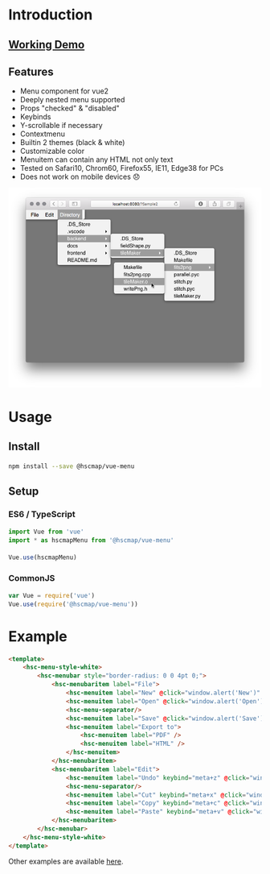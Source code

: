 # Introduction
## [Working Demo](https://michitaro.github.io/vue-menu)
## Features
* Menu component for vue2
* Deeply nested menu supported
* Props "checked" & "disabled"
* Keybinds
* Y-scrollable if necessary
* Contextmenu
* Builtin 2 themes (black & white)
* Customizable color
* Menuitem can contain any HTML not only text
* Tested on Safari10, Chrom60, Firefox55, IE11, Edge38 for PCs
* Does not work on mobile devices 😞

![Screenshot](./docs/screenshot.png)

# Usage
## Install
```sh
npm install --save @hscmap/vue-menu
```

## Setup

### ES6 / TypeScript
```typescript
import Vue from 'vue'
import * as hscmapMenu from '@hscmap/vue-menu'

Vue.use(hscmapMenu)
```

### CommonJS
```javascript
var Vue = require('vue')
Vue.use(require('@hscmap/vue-menu'))
```

# Example
```html
<template>
    <hsc-menu-style-white>
        <hsc-menubar style="border-radius: 0 0 4pt 0;">
            <hsc-menubaritem label="File">
                <hsc-menuitem label="New" @click="window.alert('New')" />
                <hsc-menuitem label="Open" @click="window.alert('Open')" />
                <hsc-menu-separator/>
                <hsc-menuitem label="Save" @click="window.alert('Save')" :disabled="true" />
                <hsc-menuitem label="Export to">
                    <hsc-menuitem label="PDF" />
                    <hsc-menuitem label="HTML" />
                </hsc-menuitem>
            </hsc-menubaritem>
            <hsc-menubaritem label="Edit">
                <hsc-menuitem label="Undo" keybind="meta+z" @click="window.alert('Undo')" />
                <hsc-menu-separator/>
                <hsc-menuitem label="Cut" keybind="meta+x" @click="window.alert('Cut')" />
                <hsc-menuitem label="Copy" keybind="meta+c" @click="window.alert('Copy')" />
                <hsc-menuitem label="Paste" keybind="meta+v" @click="window.alert('Paste')" :disabled="true" />
            </hsc-menubaritem>
        </hsc-menubar>
    </hsc-menu-style-white>
</template>
```
Other examples are available [here](http://michitaro.github.io/vue-menu/).
